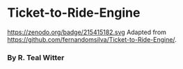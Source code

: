 # Ticket-to-Ride-Engine
https://zenodo.org/badge/215415182.svg
Adapted from https://github.com/fernandomsilva/Ticket-to-Ride-Engine/.
### By R. Teal Witter

